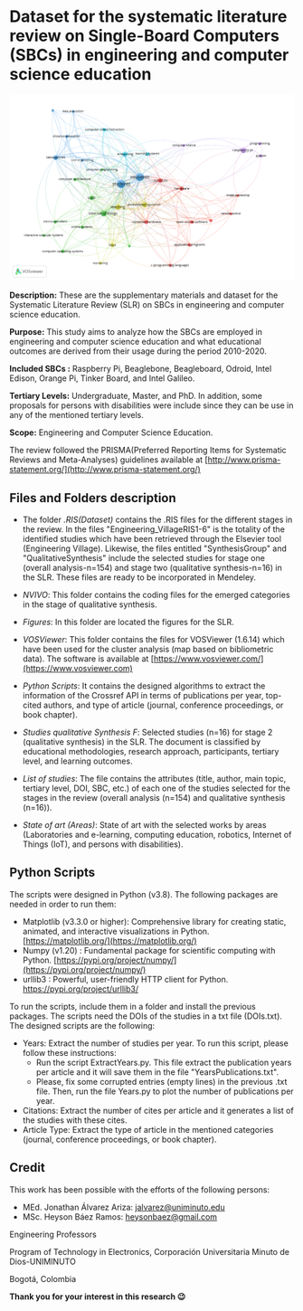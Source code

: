 # Dataset for the systematic literature review on Single-Board Computers (SBCs) in engineering and computer science education

<img src="https://github.com/Uniminutoarduino/SBCReview/blob/main/Figures/fig3.png?raw=true">

**Description:** These are the supplementary materials and dataset for the Systematic Literature Review (SLR) on SBCs in engineering and computer science education. 

**Purpose:** This study aims to analyze how the SBCs are employed in engineering and computer science education and what educational outcomes are derived from their usage during the period 2010-2020.

**Included SBCs :** Raspberry Pi, Beaglebone, Beagleboard, Odroid, Intel Edison, Orange Pi, Tinker Board, and Intel Galileo.

**Tertiary Levels:** Undergraduate, Master, and PhD. In addition, some proposals for persons with disabilities were include since they can be use in any of the mentioned tertiary levels.

**Scope:** Engineering and Computer Science Education.

The review followed the PRISMA(Preferred Reporting Items for Systematic Reviews and Meta-Analyses) guidelines available at [http://www.prisma-statement.org/](http://www.prisma-statement.org/) 

## Files and Folders description

- The folder *.RIS(Dataset)* contains the .RIS files for the different stages in the review. In the files "Engineering_VillageRIS1-6" is the totality of the identified studies which have been retrieved through the Elsevier tool (Engineering Village). Likewise, the files entitled "SynthesisGroup" and "QualitativeSynthesis" include the selected studies for stage one (overall analysis-n=154) and stage two (qualitative synthesis-n=16) in the SLR. These files are ready to be incorporated in Mendeley. 

- *NVIVO*: This folder contains the coding files for the emerged categories in the stage of qualitative synthesis. 

- *Figures*: In this folder are located the figures for the SLR. 

- *VOSViewer*: This folder contains the files for VOSViewer (1.6.14) which have been used for the cluster analysis (map based on bibliometric data). The software is available at [https://www.vosviewer.com/](https://www.vosviewer.com) 

- *Python Scripts*: It contains the designed algorithms to extract the information of the Crossref API in terms of publications per year, top-cited authors, and type of article (journal, conference proceedings, or book chapter). 

- *Studies qualitative Synthesis F*: Selected studies (n=16) for stage 2 (qualitative synthesis) in the SLR. The document is classified by educational methodologies, research approach, participants, tertiary level, and learning outcomes. 

- *List of studies*: The file contains the attributes (title, author, main topic, tertiary level, DOI, SBC, etc.) of each one of the studies selected for the stages in the review (overall analysis (n=154) and qualitative synthesis (n=16)).

- *State of art (Areas)*: State of art with the selected works by areas (Laboratories and e-learning, computing education, robotics, Internet of Things (IoT), and persons with disabilities). 

## Python Scripts

The scripts were designed in Python (v3.8). The following packages are needed in order to run them:

- Matplotlib (v3.3.0 or higher): Comprehensive library for creating static, animated, and interactive visualizations in Python. [https://matplotlib.org/](https://matplotlib.org/)
- Numpy (v1.20) : Fundamental package for scientific computing with Python. [https://pypi.org/project/numpy/](https://pypi.org/project/numpy/)
- urllib3 : Powerful, user-friendly HTTP client for Python. https://pypi.org/project/urllib3/

To run the scripts, include them in a folder and install the previous packages. The scripts need the DOIs of the studies in a txt file (DOIs.txt). The designed scripts are the following:

- Years: Extract the number of studies per year. To run this script, please follow these instructions:
  - Run the script ExtractYears.py. This file extract the publication years per article and it will save them in the file "YearsPublications.txt".
  - Please, fix some corrupted entries (empty lines) in the previous .txt file. Then, run the file Years.py to plot the number of publications per year.
- Citations: Extract the number of cites per article and it generates a list of the studies with these cites.
- Article Type: Extract the type of article in the mentioned categories (journal, conference proceedings, or book chapter).

## Credit
This work has been possible with the efforts of the following persons:

- MEd. Jonathan Álvarez Ariza: jalvarez@uniminuto.edu
- MSc. Heyson Báez Ramos: heysonbaez@gmail.com

Engineering Professors

Program of Technology in Electronics, Corporación Universitaria Minuto de Dios-UNIMINUTO

Bogotá, Colombia

**Thank you for your interest in this research :wink:**
